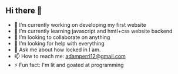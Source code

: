 ## Hi there 👋
- 🔭 I’m currently working on developing my first website
- 🌱 I’m currently learning javascript and hmtl+css website backend
- 👯 I’m looking to collaborate on anything
- 🤔 I’m looking for help with everything
- 💬 Ask me about how locked in I am.
- 📫 How to reach me: adamperri12@gmail.com
- ⚡ Fun fact: I'm lit and goated at programming
